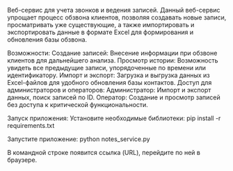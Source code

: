 Веб-сервис для учета звонков и ведения записей.
Данный веб-сервис упрощает процесс обзвона клиентов, позволяя создавать новые записи, просматривать уже существующие, а также импортировать и экспортировать данные в формате Excel для формирования и обновления базы обзвона.

Возможности:
Создание записей: Внесение информации при обзвоне клиентов для дальнейшего анализа.
Просмотр истории: Возможность увидеть все предыдущие записи, упорядоченные по времени или идентификатору.
Импорт и экспорт: Загрузка и выгрузка данных из Excel-файлов для удобного обновления базы контактов.
Доступ для администраторов и операторов:
  Администратор: Импорт и экспорт данных, поиск записей по ID.
  Оператор: Создание и просмотр записей без доступа к критической функциональности.

Запуск приложения:
Установите необходимые библиотеки:
  pip install -r requirements.txt

Запустите приложение:
  python notes_service.py

В командной строке появится ссылка (URL), перейдите по ней в браузере.

